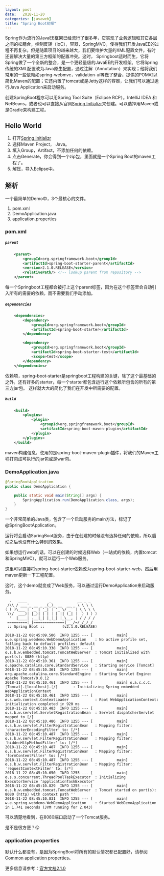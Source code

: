```yaml
---
layout: post
date:   2018-11-20
categories: [javaweb]
title: "Spring Boot初探"
---
```


Spring作为流行的JavaEE框架已经流行了很多年，它实现了业务逻辑和其它各层之间的松耦合，控制反转（IoC），容器，SpringMVC，使得我们开发JavaEE的过程不再复杂。但是随着项目的越来越大，我们要维护大量的XML配置文件，有时还要解决大量的第三方框架的配置冲突。这时， Springboot适时而生，它将Spring做了一个全新的整合，是一个更轻量级的JavaEE的开发框架。它将Spring传统的XML配置改为Java原生配置，通过注解（Annotation）来实现；他将我们常用的一些依赖如spring-webmvc，validation-ui等做了整合，提供的POM可以简化Maven的配置；它还内置了tomcat或是Jetty这样的容器，让我们可以通过运行Java Application来启动服务。

创建SpringBoot程序可以用Spring Tool Suite（Eclipse RCP），IntelliJ IDEA 和 NetBeans，或者也可以直接从官网[Spring Initializr](https://start.spring.io/)来创建。可以选择用Maven或是Gradle来构建工程。

## Hello World

1. 打开[Spring Initializr](https://start.spring.io/)
2. 选择Maven Project， Java。
3. 填入Group，Artifact，不添加任何的依赖。
4. 点击Generate，你会得到一个zip包，里面就是一个Spring Boot的maven工程了。
5. 解压，导入Eclipse中。

## 解析

一个最简单的Demo中，3个最核心的文件。
1. pom.xml
2. DemoApplication.java
3. application.properties

### pom.xml

##### **`parent`**
```xml
	<parent>
		<groupId>org.springframework.boot</groupId>
		<artifactId>spring-boot-starter-parent</artifactId>
		<version>2.1.0.RELEASE</version>
		<relativePath/> <!-- lookup parent from repository -->
	</parent>
```
每一个Springboot工程都会被打上这个parent标签，因为在这个标签里会自动引入所有的需要的依赖，而不需要我们手动添加。

##### **`dependencies`**

```xml
	<dependencies>
		<dependency>
			<groupId>org.springframework.boot</groupId>
			<artifactId>spring-boot-starter</artifactId>
		</dependency>

		<dependency>
			<groupId>org.springframework.boot</groupId>
			<artifactId>spring-boot-starter-test</artifactId>
			<scope>test</scope>
		</dependency>
	</dependencies>
```
依赖项，spring-boot-starter是springboot工程构建的关键，除了这个最基础的之外，还有好多的starter，每一个starter都包含运行这个依赖所包含的所有的第三方jar包。
这样就大大的简化了我们在开发中所需要的配置。

##### **`build`**

```xml
	<build>
		<plugins>
			<plugin>
				<groupId>org.springframework.boot</groupId>
				<artifactId>spring-boot-maven-plugin</artifactId>
			</plugin>
		</plugins>
	</build>
```
maven构建信息，使用的是spring-boot-maven-plugin插件，将我们的Maven工程打包成可执行的jar包或是war包。


### DemoApplication.java

```java
@SpringBootApplication
public class DemoApplication {

	public static void main(String[] args) {
		SpringApplication.run(DemoApplication.class, args);
	}
}
```

一个非常简单的Java类，包含了一个启动服务的main方法，标记了@SpringBootApplication。

运行将会启动SpringBoot服务，由于在创建的时候没有选择任何的依赖，所以启动之后也没有什么特别的效果。

如果想运行web的话，可以在创建的时候选择Web（一站式的依赖，内置tomcat和SpringMVC），就可以运行一个Web服务。

这里可以直接将spring-boot-starter依赖改为spring-boot-starter-web，然后用maven更新一下工程配置。

这时，这个demo就变成了Web服务，可以通过运行DemoApplication来启动服务。

```
  .   ____          _            __ _ _
 /\\ / ___'_ __ _ _(_)_ __  __ _ \ \ \ \
( ( )\___ | '_ | '_| | '_ \/ _` | \ \ \ \
 \\/  ___)| |_)| | | | | || (_| |  ) ) ) )
  '  |____| .__|_| |_|_| |_\__, | / / / /
 =========|_|==============|___/=/_/_/_/
 :: Spring Boot ::        (v2.1.0.RELEASE)

2018-11-22 08:45:09.506  INFO 1255 --- [           main] w.e.spring.webdemo.WebDemoApplication    : No active profile set, falling back to default profiles: default
2018-11-22 08:45:10.338  INFO 1255 --- [           main] o.s.b.w.embedded.tomcat.TomcatWebServer  : Tomcat initialized with port(s): 8080 (http)
2018-11-22 08:45:10.361  INFO 1255 --- [           main] o.apache.catalina.core.StandardService   : Starting service [Tomcat]
2018-11-22 08:45:10.361  INFO 1255 --- [           main] org.apache.catalina.core.StandardEngine  : Starting Servlet Engine: Apache Tomcat/9.0.12
2018-11-22 08:45:10.461  INFO 1255 --- [           main] o.a.c.c.C.[Tomcat].[localhost].[/]       : Initializing Spring embedded WebApplicationContext
2018-11-22 08:45:10.461  INFO 1255 --- [           main] o.s.web.context.ContextLoader            : Root WebApplicationContext: initialization completed in 920 ms
2018-11-22 08:45:10.483  INFO 1255 --- [           main] o.s.b.w.servlet.ServletRegistrationBean  : Servlet dispatcherServlet mapped to [/]
2018-11-22 08:45:10.486  INFO 1255 --- [           main] o.s.b.w.servlet.FilterRegistrationBean   : Mapping filter: 'characterEncodingFilter' to: [/*]
2018-11-22 08:45:10.487  INFO 1255 --- [           main] o.s.b.w.servlet.FilterRegistrationBean   : Mapping filter: 'hiddenHttpMethodFilter' to: [/*]
2018-11-22 08:45:10.487  INFO 1255 --- [           main] o.s.b.w.servlet.FilterRegistrationBean   : Mapping filter: 'formContentFilter' to: [/*]
2018-11-22 08:45:10.487  INFO 1255 --- [           main] o.s.b.w.servlet.FilterRegistrationBean   : Mapping filter: 'requestContextFilter' to: [/*]
2018-11-22 08:45:10.650  INFO 1255 --- [           main] o.s.s.concurrent.ThreadPoolTaskExecutor  : Initializing ExecutorService 'applicationTaskExecutor'
2018-11-22 08:45:10.829  INFO 1255 --- [           main] o.s.b.w.embedded.tomcat.TomcatWebServer  : Tomcat started on port(s): 8080 (http) with context path ''
2018-11-22 08:45:10.831  INFO 1255 --- [           main] w.e.spring.webdemo.WebDemoApplication    : Started WebDemoApplication in 1.741 seconds (JVM running for 2.043)

```

可以清楚地看到，在8080端口启动了一个Tomcat服务。

是不是很方便？😝

### application.properties

默认什么都没有，是因为SpringBoot将所有的默认情况都已配置好，请参阅[Common application properties](https://docs.spring.io/spring-boot/docs/2.1.0.RELEASE/reference/htmlsingle/#common-application-properties)。


更多信息请参考：[官方文档2.1.0](https://docs.spring.io/spring-boot/docs/2.1.0.RELEASE/reference/htmlsingle/)
